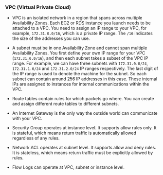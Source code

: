 ### VPC (Virtual Private Cloud)

- VPC is an isolated network in a region that spans across multiple Availability Zones. Each EC2 or RDS instance you launch needs to be attached to a VPC. You need to assign an IP range to your VPC, for example, `172.31.0.0/16`, which is a private IP range. The `/16` indicates the size of the addresses you can use.

- A subnet must be in one Availability Zone and cannot span multiple Availability Zones. You first define your own IP range for your VPC (`172.31.0.0/16`), and then each subnet takes a subset of the VPC IP range. For example, we can have three subnets with `172.31.0.0/24`, `172.31.1.0/24` and `172.31.2.0/24` IP ranges respectively. The last digit of the IP range is used to denote the machine for the subnet. So each subnet can contain around 256 IP addresses in this case. These internal IPs are assigned to instances for internal communications within the VPC. 

- Route tables contain rules for which packets go where. You can create and assign different route tables to different subnets.

- An Internet Gateway is the only way the outside world can communicate with your VPC.

- Security Group operates at instance level. It supports allow rules only. It is stateful, which means return traffic is automatically allowed regardless of any rules.

- Network ACL operates at subnet level. It supports allow and deny rules. It is stateless, which means return traffic must be explicitly allowed by rules.

- Flow Logs can operate at VPC, subnet or instance level.
